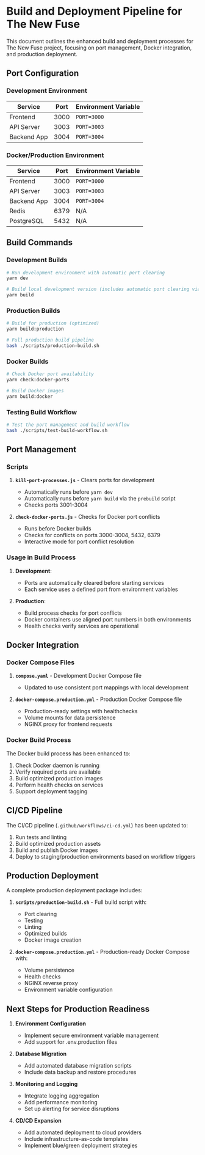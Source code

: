 # Build and Deployment Pipeline for The New Fuse

This document outlines the enhanced build and deployment processes for The New Fuse project, focusing on port management, Docker integration, and production deployment.

## Port Configuration

### Development Environment
| Service | Port | Environment Variable |
|---------|------|---------------------|
| Frontend | 3000 | `PORT=3000` |
| API Server | 3003 | `PORT=3003` |
| Backend App | 3004 | `PORT=3004` |

### Docker/Production Environment
| Service | Port | Environment Variable |
|---------|------|---------------------|
| Frontend | 3000 | `PORT=3000` |
| API Server | 3003 | `PORT=3003` |
| Backend App | 3004 | `PORT=3004` |
| Redis | 6379 | N/A |
| PostgreSQL | 5432 | N/A |

## Build Commands

### Development Builds

```bash
# Run development environment with automatic port clearing
yarn dev

# Build local development version (includes automatic port clearing via prebuild)
yarn build
```

### Production Builds

```bash
# Build for production (optimized)
yarn build:production

# Full production build pipeline
bash ./scripts/production-build.sh
```

### Docker Builds

```bash
# Check Docker port availability
yarn check:docker-ports

# Build Docker images
yarn build:docker
```

### Testing Build Workflow

```bash
# Test the port management and build workflow
bash ./scripts/test-build-workflow.sh
```

## Port Management

### Scripts

1. **`kill-port-processes.js`** - Clears ports for development
   - Automatically runs before `yarn dev`
   - Automatically runs before `yarn build` via the `prebuild` script
   - Checks ports 3001-3004
   
2. **`check-docker-ports.js`** - Checks for Docker port conflicts
   - Runs before Docker builds
   - Checks for conflicts on ports 3000-3004, 5432, 6379
   - Interactive mode for port conflict resolution

### Usage in Build Process

1. **Development**: 
   - Ports are automatically cleared before starting services
   - Each service uses a defined port from environment variables

2. **Production**:
   - Build process checks for port conflicts
   - Docker containers use aligned port numbers in both environments
   - Health checks verify services are operational

## Docker Integration

### Docker Compose Files

1. **`compose.yaml`** - Development Docker Compose file
   - Updated to use consistent port mappings with local development

2. **`docker-compose.production.yml`** - Production Docker Compose file
   - Production-ready settings with healthchecks
   - Volume mounts for data persistence
   - NGINX proxy for frontend requests

### Docker Build Process

The Docker build process has been enhanced to:

1. Check Docker daemon is running
2. Verify required ports are available
3. Build optimized production images
4. Perform health checks on services
5. Support deployment tagging

## CI/CD Pipeline

The CI/CD pipeline (`.github/workflows/ci-cd.yml`) has been updated to:

1. Run tests and linting
2. Build optimized production assets
3. Build and publish Docker images
4. Deploy to staging/production environments based on workflow triggers

## Production Deployment

A complete production deployment package includes:

1. **`scripts/production-build.sh`** - Full build script with:
   - Port clearing
   - Testing
   - Linting
   - Optimized builds
   - Docker image creation

2. **`docker-compose.production.yml`** - Production-ready Docker Compose with:
   - Volume persistence
   - Health checks
   - NGINX reverse proxy
   - Environment variable configuration

## Next Steps for Production Readiness

1. **Environment Configuration**
   - Implement secure environment variable management
   - Add support for .env.production files

2. **Database Migration**
   - Add automated database migration scripts
   - Include data backup and restore procedures

3. **Monitoring and Logging**
   - Integrate logging aggregation
   - Add performance monitoring
   - Set up alerting for service disruptions

4. **CD/CD Expansion**
   - Add automated deployment to cloud providers
   - Include infrastructure-as-code templates
   - Implement blue/green deployment strategies
